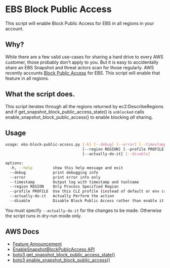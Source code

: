 # EBS Block Public Access

This script will enable Block Public Access for EBS in all regions in your account.

## Why?

While there are a few valid use-cases for sharing a hard drive to every AWS customer, those probably don't apply to you. But it is easy to accidentally share an EBS Snapshot and threat actors scan for those regularly. AWS recently accounts [Block Public Access](https://aws.amazon.com/about-aws/whats-new/2023/11/amazon-elastic-block-store-public-access-ebs-snapshots/) for EBS.  This script will enable that feature in all regions.

## What the script does.

This script iterates through all the regions returned by ec2:DescribeRegions and if get_snapshot_block_public_access_state() is `unblocked` calls enable_snapshot_block_public_access() to enable blocking _all_ sharing.

## Usage

```bash
usage: ebs-block-public-access.py [-h] [--debug] [--error] [--timestamp]
                                  [--region REGION] [--profile PROFILE]
                                  [--actually-do-it] [--disable]

options:
  -h, --help         show this help message and exit
  --debug            print debugging info
  --error            print error info only
  --timestamp        Output log with timestamp and toolname
  --region REGION    Only Process Specified Region
  --profile PROFILE  Use this CLI profile (instead of default or env credentials)
  --actually-do-it   Actually Perform the action
  --disable          Disable Block Public Access rather than enable it.

```

You must specify `--actually-do-it` for the changes to be made. Otherwise the script runs in dry-run mode only.


## AWS Docs

* [Feature Announcement](https://aws.amazon.com/about-aws/whats-new/2023/11/amazon-elastic-block-store-public-access-ebs-snapshots/)
* [EnableSnapshotBlockPublicAccess API](https://docs.aws.amazon.com/AWSEC2/latest/APIReference/API_EnableSnapshotBlockPublicAccess.html)
* [boto3 get_snapshot_block_public_access_state()](https://boto3.amazonaws.com/v1/documentation/api/latest/reference/services/ec2/client/get_snapshot_block_public_access_state.html)
* [boto3 enable_snapshot_block_public_access()](https://boto3.amazonaws.com/v1/documentation/api/latest/reference/services/ec2/client/enable_snapshot_block_public_access.html)


